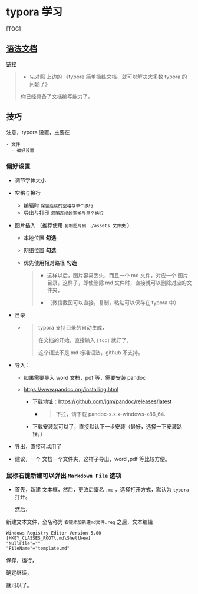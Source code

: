 # typora 学习

[TOC]



## [语法文档](<https://github.com/Darian1996/my-tools/blob/master/typora%20%E4%BD%BF%E7%94%A8/typora%E7%AE%80%E5%8D%95%E6%93%8D%E7%BB%83.md>) 

[链接](<https://github.com/Darian1996/my-tools/blob/master/typora%20%E4%BD%BF%E7%94%A8/typora%E7%AE%80%E5%8D%95%E6%93%8D%E7%BB%83.md>) 

> - 先对照 上边的 《typora 简单操练文档，就可以解决大多数 typora 的问题了》
>
> 你已经具备了文档编写能力了。

## 技巧

注意，typora 设置，主要在

```
- 文件
  - 偏好设置
```

### 偏好设置

- 调节字体大小

- 空格与换行
  - 编辑时 `保留连续的空格与单个换行` 
  - 导出与打印  `忽略连续的空格与单个换行` 

- 图片插入 （推荐使用 `复制图片到 ./assets 文件夹` ）

  - 本地位置 **勾选** 

  - 网络位置 **勾选**  

  - 优先使用相对路径 **勾选** 

    > - 这样以后，图片容易丢失，而且一个 md 文件，对应一个 图片目录，这样子，即使删除 md 文件时，直接就可以删除对应的文件夹，
    >
    > - （微信截图可以直接，复制，粘贴可以保存在 typora 中）

- 目录

  - > typora 支持目录的自动生成，
    >
    > 在文档的开始，直接输入 `[toc]`  就好了，
    >
    > 这个语法不是 md 标准语法，github 不支持。

- 导入：

  - 如果需要导入 word 文档，pdf 等，需要安装  pandoc 

  - https://www.pandoc.org/installing.html

    - 下载地址：https://github.com/jgm/pandoc/releases/latest 

      - > 下拉，请下载 pandoc-x.x.x-windows-x86_64.
        >
        > 

    - 下载安装就可以了，直接默认下一步安装（最好，选择一下安装路径，）


- 导出，直接可以用了





- 建议，一个 文档一个文件夹，这样子导出，word ,pdf 等比较方便。



### 鼠标右键新建可以弹出 `Markdown File` 选项

- 首先，新建 文本框，然后，更改后缀名 `.md` ，选择打开方式，默认为 `typora` 打开。 

  然后，



新建文本文件，全名称为 `右键添加新建md文件.reg`  之后，文本编辑

```reg
Windows Registry Editor Version 5.00
[HKEY_CLASSES_ROOT\.md\ShellNew]
"NullFile"=""
"FileName"="template.md"
```

保存，运行，

确定继续，

就可以了。


